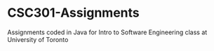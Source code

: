 # CSC301-Assignments
Assignments coded in Java for Intro to Software Engineering class at University of Toronto
